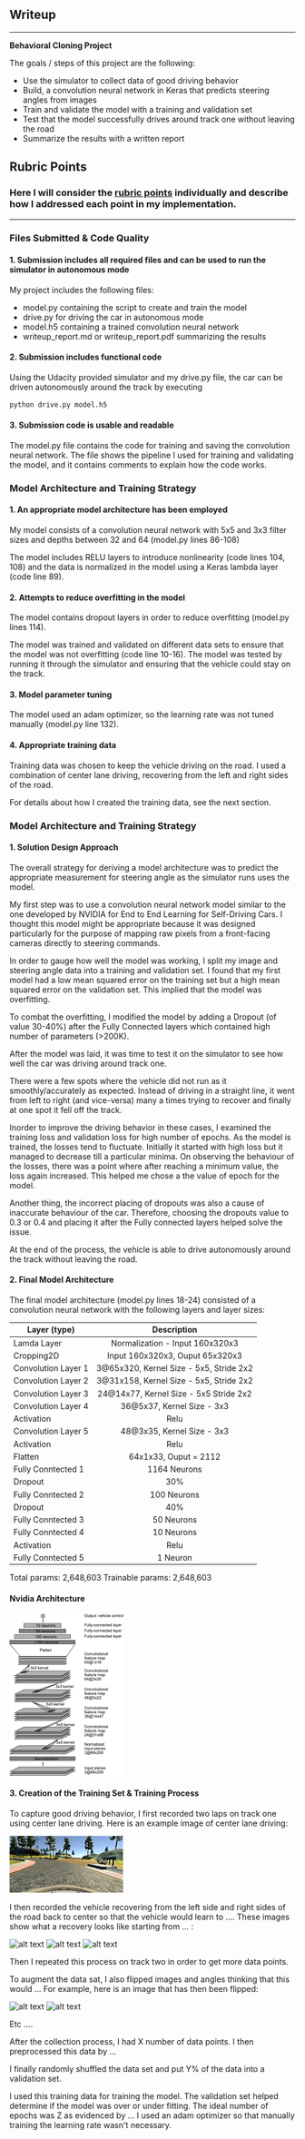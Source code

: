 ## Writeup
---

**Behavioral Cloning Project**

The goals / steps of this project are the following:
* Use the simulator to collect data of good driving behavior
* Build, a convolution neural network in Keras that predicts steering angles from images
* Train and validate the model with a training and validation set
* Test that the model successfully drives around track one without leaving the road
* Summarize the results with a written report


[//]: # (Image References)

[image1]: ./cnn-architecture-624x890.png "Model Visualization"
[image2]: ./center.jpg "Center Image"
[image3]: ./examples/placeholder_small.png "Recovery Image"
[image4]: ./examples/placeholder_small.png "Recovery Image"
[image5]: ./examples/placeholder_small.png "Recovery Image"
[image6]: ./examples/placeholder_small.png "Normal Image"
[image7]: ./examples/placeholder_small.png "Flipped Image"

## Rubric Points
### Here I will consider the [rubric points](https://review.udacity.com/#!/rubrics/432/view) individually and describe how I addressed each point in my implementation.  

---
### Files Submitted & Code Quality

#### 1. Submission includes all required files and can be used to run the simulator in autonomous mode

My project includes the following files:
* model.py containing the script to create and train the model
* drive.py for driving the car in autonomous mode
* model.h5 containing a trained convolution neural network 
* writeup_report.md or writeup_report.pdf summarizing the results

#### 2. Submission includes functional code
Using the Udacity provided simulator and my drive.py file, the car can be driven autonomously around the track by executing 
```sh
python drive.py model.h5
```

#### 3. Submission code is usable and readable

The model.py file contains the code for training and saving the convolution neural network. The file shows the pipeline I used for training and validating the model, and it contains comments to explain how the code works.

### Model Architecture and Training Strategy

#### 1. An appropriate model architecture has been employed

My model consists of a convolution neural network with 5x5 and 3x3 filter sizes and depths between 32 and 64 (model.py lines 86-108) 

The model includes RELU layers to introduce nonlinearity (code lines 104, 108) and the data is normalized in the model using a Keras lambda layer (code line 89). 

#### 2. Attempts to reduce overfitting in the model

The model contains dropout layers in order to reduce overfitting (model.py lines 114). 

The model was trained and validated on different data sets to ensure that the model was not overfitting (code line 10-16). The model was tested by running it through the simulator and ensuring that the vehicle could stay on the track.

#### 3. Model parameter tuning

The model used an adam optimizer, so the learning rate was not tuned manually (model.py line 132).

#### 4. Appropriate training data

Training data was chosen to keep the vehicle driving on the road. I used a combination of center lane driving, recovering from the left and right sides of the road. 

For details about how I created the training data, see the next section. 

### Model Architecture and Training Strategy

#### 1. Solution Design Approach

The overall strategy for deriving a model architecture was to predict the appropriate measurement for steering angle as the simulator runs uses the model.

My first step was to use a convolution neural network model similar to the one developed by NVIDIA for End to End Learning for Self-Driving Cars. I thought this model might be appropriate because it was designed particularly for the purpose of mapping raw pixels from a front-facing cameras directly to steering commands.

In order to gauge how well the model was working, I split my image and steering angle data into a training and validation set. I found that my first model had a low mean squared error on the training set but a high mean squared error on the validation set. This implied that the model was overfitting. 

To combat the overfitting, I modified the model by adding a Dropout (of value 30-40%) after the Fully Connected layers which contained high number of parameters (>200K). 

After the model was laid, it was time to test it on the simulator to see how well the car was driving around track one.

There were a few spots where the vehicle did not run as it smoothly/accurately as expected. Instead of driving in a straight line, it went from left to right (and vice-versa) many a times trying to recover and finally at one spot it fell off the track.

Inorder to improve the driving behavior in these cases, I examined the training loss and validation loss for high number of epochs. As the model is trained, the losses tend to fluctuate. Initially it started with high loss but it managed to decrease till a particular minima. On observing the behaviour of the losses, there was a point where after reaching a minimum value, the loss again increased. This helped me chose a the value of epoch for the model. 

Another thing, the incorrect placing of dropouts was also a cause of inaccurate behaviour of the car. Therefore, choosing the dropouts value to 0.3 or 0.4 and placing it after the Fully connected layers helped solve the issue.

At the end of the process, the vehicle is able to drive autonomously around the track without leaving the road.

#### 2. Final Model Architecture

The final model architecture (model.py lines 18-24) consisted of a convolution neural network with the following layers and layer sizes:

| Layer (type)        | Description                                     | 
| ------------------- |:-----------------------------------------------:| 
| Lamda Layer         | Normalization - Input 160x320x3                 | 
| Cropping2D          | Input 160x320x3, Ouput 65x320x3                 |  
| Convolution Layer 1 | 3@65x320, Kernel Size - 5x5, Stride 2x2         |  
| Convolution Layer 2 | 3@31x158, Kernel Size - 5x5, Stride 2x2         |  
| Convolution Layer 3 | 24@14x77, Kernel Size - 5x5  Stride 2x2         |  
| Convolution Layer 4 | 36@5x37,  Kernel Size - 3x3                     | 
| Activation          | Relu                                            | 
| Convolution Layer 5 | 48@3x35,  Kernel Size - 3x3                     |
| Activation          | Relu                                            | 
| Flatten             | 64x1x33, Ouput = 2112                           |
| Fully Conntected 1  | 1164 Neurons                                    |
| Dropout             | 30%                                             |
| Fully Conntected 2  | 100 Neurons                                     |
| Dropout             | 40%                                             |
| Fully Conntected 3  | 50 Neurons                                      |
| Fully Conntected 4  | 10 Neurons                                      |
| Activation          | Relu                                            | 
| Fully Conntected 5  | 1 Neuron                                        |

Total params: 2,648,603
Trainable params: 2,648,603

#### Nvidia Architecture
![alt text][image1]

#### 3. Creation of the Training Set & Training Process

To capture good driving behavior, I first recorded two laps on track one using center lane driving. Here is an example image of center lane driving:

![alt text][image2]

I then recorded the vehicle recovering from the left side and right sides of the road back to center so that the vehicle would learn to .... These images show what a recovery looks like starting from ... :

![alt text][image3]
![alt text][image4]
![alt text][image5]

Then I repeated this process on track two in order to get more data points.

To augment the data sat, I also flipped images and angles thinking that this would ... For example, here is an image that has then been flipped:

![alt text][image6]
![alt text][image7]

Etc ....

After the collection process, I had X number of data points. I then preprocessed this data by ...


I finally randomly shuffled the data set and put Y% of the data into a validation set. 

I used this training data for training the model. The validation set helped determine if the model was over or under fitting. The ideal number of epochs was Z as evidenced by ... I used an adam optimizer so that manually training the learning rate wasn't necessary.
